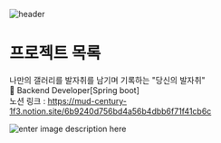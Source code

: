 ![header](https://capsule-render.vercel.app/api?type=waving&color=gradient&height=120&animation=fadeIn&section=footer&text=🚗🚘🚛&fontAlign=70)

# 프로젝트 목록

나만의 갤러리를 발자취를 남기며 기록하는 "당신의 발자취"    
:information_desk_person: Backend Developer[Spring boot]  
노션 링크 : https://mud-century-1f3.notion.site/6b9240d756bd4a56b4dbb6f71f41cb6c  

![enter image description here](https://user-images.githubusercontent.com/106023670/222886490-11a68d61-f450-452d-bd61-8cc49a97e4f4.png)
